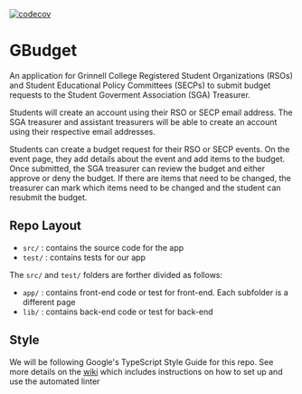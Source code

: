 [![codecov](https://codecov.io/gh/csc-324-sga-assisting-tool/csc-324-sga-assisting-tool/branch/main/graph/badge.svg)](https://codecov.io/gh/csc-324-sga-assisting-tool/csc-324-sga-assisting-tool)

# GBudget

An application for Grinnell College Registered Student Organizations (RSOs) and Student Educational Policy Committees (SECPs) to submit budget requests to the Student Goverment Association (SGA) Treasurer.

Students will create an account using their RSO or SECP email address.  The SGA treasurer and assistant treasurers will be able to create an account using their respective email addresses.

Students can create a budget request for their RSO or SECP events.  On the event page, they add details about the event and add items to the budget.  Once submitted, the SGA treasurer can review the budget and either approve or deny the budget.  If there are items that need to be changed, the treasurer can mark which items need to be changed and the student can resubmit the budget.


## Repo Layout

- `src/` : contains the source code for the app
- `test/` : contains tests for our app

The `src/` and `test/` folders are forther divided as follows:

- `app/` : contains front-end code or test for front-end.  Each subfolder is a different page
- `lib/` : contains back-end code or test for back-end

## Style

We will be following Google's TypeScript Style Guide for this repo. See more details on the [wiki](https://github.com/csc-324-sga-assisting-tool/csc-324-sga-assisting-tool/wiki) which includes instructions on how to set up and use the automated linter
